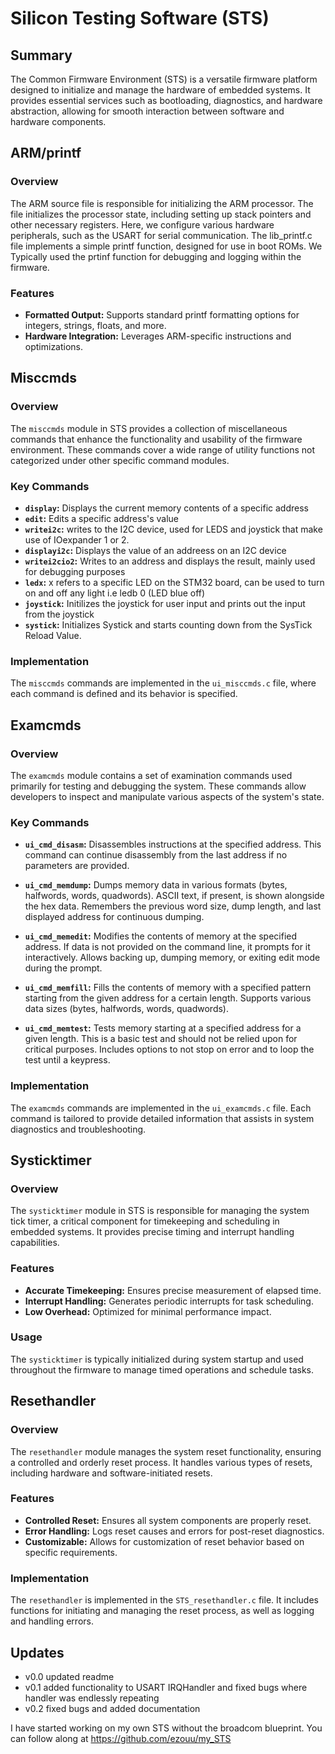 
# Silicon Testing Software (STS)

## Summary

The Common Firmware Environment (STS) is a versatile firmware platform designed to initialize and manage the hardware of embedded systems. It provides essential services such as bootloading, diagnostics, and hardware abstraction, allowing for smooth interaction between software and hardware components.

## ARM/printf

### Overview

The ARM source file is responsible for initializing the ARM processor. The file initializes the processor state, including setting up stack pointers and other necessary registers. Here, we configure various hardware peripherals, such as the USART for serial communication. The lib_printf.c file implements a simple printf function, designed for use in boot ROMs. We Typically used the prtinf function for debugging and logging within the firmware.

### Features

- **Formatted Output:** Supports standard printf formatting options for integers, strings, floats, and more.
- **Hardware Integration:** Leverages ARM-specific instructions and optimizations.

## Misccmds

### Overview

The `misccmds` module in STS provides a collection of miscellaneous commands that enhance the functionality and usability of the firmware environment. These commands cover a wide range of utility functions not categorized under other specific command modules.

### Key Commands

- **`display`:** Displays the current memory contents of a specific address
- **`edit`:** Edits a specific address's value
- **`writei2c`:** writes to the I2C device, used for LEDS and joystick that make use of IOexpander 1 or 2.
- **`displayi2c`:** Displays the value of an addreess on an I2C device
- **`writei2cio2`:** Writes to an address and displays the result, mainly used for debugging purposes
- **`ledx`:** x refers to a specific LED on the STM32 board, can be used to turn on and off any light i.e ledb 0 (LED blue off)
- **`joystick`:** Initilizes the joystick for user input and prints out the input from the joystick
- **`systick`:** Initializes Systick and starts counting down from the SysTick Reload Value.  

### Implementation

The `misccmds` commands are implemented in the `ui_misccmds.c` file, where each command is defined and its behavior is specified.

## Examcmds

### Overview

The `examcmds` module contains a set of examination commands used primarily for testing and debugging the system. These commands allow developers to inspect and manipulate various aspects of the system's state.

### Key Commands

- **`ui_cmd_disasm`:** Disassembles instructions at the specified address. This command can continue disassembly from the last address if no parameters are provided.

- **`ui_cmd_memdump`:** Dumps memory data in various formats (bytes, halfwords, words, quadwords). ASCII text, if present, is shown alongside the hex data. Remembers the previous word size, dump length, and last displayed address for continuous dumping.

- **`ui_cmd_memedit`:** Modifies the contents of memory at the specified address. If data is not provided on the command line, it prompts for it interactively. Allows backing up, dumping memory, or exiting edit mode during the prompt.

- **`ui_cmd_memfill`:** Fills the contents of memory with a specified pattern starting from the given address for a certain length. Supports various data sizes (bytes, halfwords, words, quadwords).

- **`ui_cmd_memtest`:** Tests memory starting at a specified address for a given length. This is a basic test and should not be relied upon for critical purposes. Includes options to not stop on error and to loop the test until a keypress.

### Implementation

The `examcmds` commands are implemented in the `ui_examcmds.c` file. Each command is tailored to provide detailed information that assists in system diagnostics and troubleshooting.

## Systicktimer

### Overview

The `systicktimer` module in STS is responsible for managing the system tick timer, a critical component for timekeeping and scheduling in embedded systems. It provides precise timing and interrupt handling capabilities.

### Features

- **Accurate Timekeeping:** Ensures precise measurement of elapsed time.
- **Interrupt Handling:** Generates periodic interrupts for task scheduling.
- **Low Overhead:** Optimized for minimal performance impact.

### Usage

The `systicktimer` is typically initialized during system startup and used throughout the firmware to manage timed operations and schedule tasks.

## Resethandler

### Overview

The `resethandler` module manages the system reset functionality, ensuring a controlled and orderly reset process. It handles various types of resets, including hardware and software-initiated resets.

### Features

- **Controlled Reset:** Ensures all system components are properly reset.
- **Error Handling:** Logs reset causes and errors for post-reset diagnostics.
- **Customizable:** Allows for customization of reset behavior based on specific requirements.

### Implementation

The `resethandler` is implemented in the `STS_resethandler.c` file. It includes functions for initiating and managing the reset process, as well as logging and handling errors.

## Updates

- v0.0 updated readme 
- v0.1 added functionality to USART IRQHandler and fixed bugs where handler was endlessly repeating
- v0.2 fixed bugs and added documentation

I have started working on my own STS without the broadcom blueprint. You can follow along at https://github.com/ezouu/my_STS